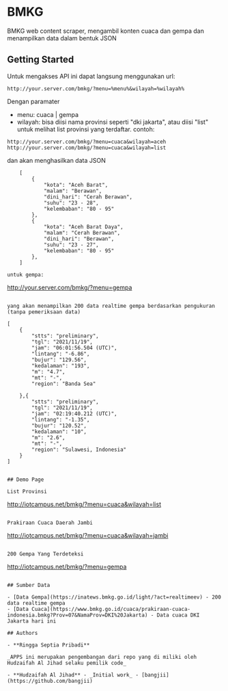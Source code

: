 # BMKG

BMKG web content scraper, mengambil konten cuaca dan gempa dan menampilkan data dalam bentuk JSON

## Getting Started

Untuk mengakses API ini dapat langsung menggunakan url:

```
http://your.server.com/bmkg/?menu=%menu%&wilayah=%wilayah%
```

Dengan paramater

- menu: cuaca | gempa
- wilayah: bisa diisi nama provinsi seperti "dki jakarta", atau diisi "list" untuk melihat list provinsi yang terdaftar.
  contoh:

```
http://your.server.com/bmkg/?menu=cuaca&wilayah=aceh
http://your.server.com/bmkg/?menu=cuaca&wilayah=list
```

dan akan menghasilkan data JSON

```
	[
		{
			"kota": "Aceh Barat",
			"malam": "Berawan",
			"dini_hari": "Cerah Berawan",
			"suhu": "23 - 28",
			"kelembaban": "80 - 95"
		},
		{
			"kota": "Aceh Barat Daya",
			"malam": "Cerah Berawan",
			"dini_hari": "Berawan",
			"suhu": "23 - 27",
			"kelembaban": "80 - 95"
		},
	]

untuk gempa:

```

http://your.server.com/bmkg/?menu=gempa

```

yang akan menampilkan 200 data realtime gempa berdasarkan pengukuran (tanpa pemeriksaan data)

```

    [
    	{
    		"stts": "preliminary",
    		"tgl": "2021/11/19",
    		"jam": "06:01:56.504 (UTC)",
    		"lintang": "-6.86",
    		"bujur": "129.56",
    		"kedalaman": "193",
    		"m": "4.7",
    		"mt": "-",
    		"region": "Banda Sea"

    	},{
    		"stts": "preliminary",
    		"tgl": "2021/11/19",
    		"jam": "02:19:40.212 (UTC)",
    		"lintang": "-1.35",
    		"bujur": "120.52",
    		"kedalaman": "10",
    		"m": "2.6",
    		"mt": "-",
    		"region": "Sulawesi, Indonesia"
    	}
    ]

```

## Demo Page

List Provinsi

```

http://iotcampus.net/bmkg/?menu=cuaca&wilayah=list

```

Prakiraan Cuaca Daerah Jambi

```

http://iotcampus.net/bmkg/?menu=cuaca&wilayah=jambi

```

200 Gempa Yang Terdeteksi

```

http://iotcampus.net/bmkg/?menu=gempa

```

## Sumber Data

- [Data Gempa](https://inatews.bmkg.go.id/light/?act=realtimeev) - 200 data realtime gempa
- [Data Cuaca](https://www.bmkg.go.id/cuaca/prakiraan-cuaca-indonesia.bmkg?Prov=07&NamaProv=DKI%20Jakarta) - Data cuaca DKI Jakarta hari ini

## Authors

- **Ringga Septia Pribadi**

_APPS ini merupakan pengembangan dari repo yang di miliki oleh Hudzaifah Al Jihad selaku pemilik code_

- **Hudzaifah Al Jihad** - _Initial work_ - [bangjii](https://github.com/bangjii)
```
